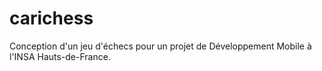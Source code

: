 # carichess
Conception d'un jeu d'échecs pour un projet de Développement Mobile à l'INSA Hauts-de-France.